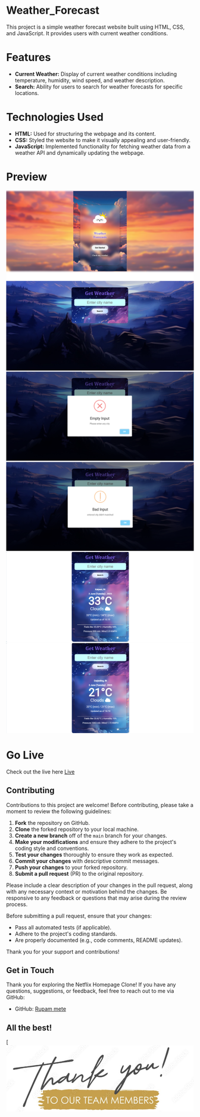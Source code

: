 # Weather_Forecast

This project is a simple weather forecast website built using HTML, CSS, and JavaScript. It provides users with current weather conditions.

# Features

- **Current Weather:** Display of current weather conditions including temperature, humidity, wind speed, and weather description.
- **Search:** Ability for users to search for weather forecasts for specific locations.

# Technologies Used

- **HTML:** Used for structuring the webpage and its content.
- **CSS:** Styled the website to make it visually appealing and user-friendly.
- **JavaScript:** Implemented functionality for fetching weather data from a weather API and dynamically updating the webpage.

# Preview

![1st page](https://github.com/Rupam-Mete/Weather-Realtime-/blob/main/images/Screenshot%202025-06-03%20161738.png)
![Enter city](https://github.com/Rupam-Mete/Weather-Realtime-/blob/main/images/Screenshot%202025-06-03%20161751.png)
![Empty input](https://github.com/Rupam-Mete/Weather-Realtime-/blob/main/images/Screenshot%202025-06-03%20161804.png)
![Wrong input](https://github.com/Rupam-Mete/Weather-Realtime-/blob/main/images/Screenshot%202025-06-03%20161823.png)
![Display weather](https://github.com/Rupam-Mete/Weather-Realtime-/blob/main/images/Screenshot%202025-06-03%20161912.png)
![Display 2](https://github.com/Rupam-Mete/Weather-Realtime-/blob/main/images/Screenshot%202025-06-03%20161930.png)

# Go Live

Check out the live here [Live](https://rupam-mete.github.io/Weather-Realtime-/)

##  Contributing

Contributions to this project are welcome! Before contributing, please take a moment to review the following guidelines:

1. **Fork** the repository on GitHub.
2. **Clone** the forked repository to your local machine.
3. **Create a new branch** off of the `main` branch for your changes.
4. **Make your modifications** and ensure they adhere to the project's coding style and conventions.
5. **Test your changes** thoroughly to ensure they work as expected.
6. **Commit your changes** with descriptive commit messages.
7. **Push your changes** to your forked repository.
8. **Submit a pull request** (PR) to the original repository.

Please include a clear description of your changes in the pull request, along with any necessary context or motivation behind the changes. Be responsive to any feedback or questions that may arise during the review process.

Before submitting a pull request, ensure that your changes:

- Pass all automated tests (if applicable).
- Adhere to the project's coding standards.
- Are properly documented (e.g., code comments, README updates).

Thank you for your support and contributions!

##  Get in Touch

Thank you for exploring the Netflix Homepage Clone! If you have any questions, suggestions, or feedback, feel free to reach out to me via GitHub:

- GitHub: [Rupam mete](https://github.com/Rupam-Mete)

##  All the best! 

[![Thanks to all ](https://github.com/Rupam-Mete/Weather-Realtime-/blob/main/images/thanks.jpg)
